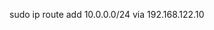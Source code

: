 <!-- Local machine -->

<!-- Allowing WAN to access DMZ from the firewall eth2 -->
sudo ip route add 10.0.0.0/24 via 192.168.122.10
